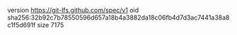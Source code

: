 version https://git-lfs.github.com/spec/v1
oid sha256:32b92c7b78550596d657a18b4a3882da18c06fb4d7d3ac7441a38a8c1f5d691f
size 7175

